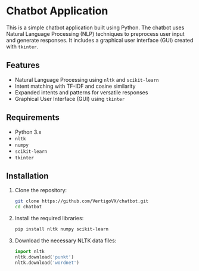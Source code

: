 # Chatbot Application

This is a simple chatbot application built using Python. The chatbot uses Natural Language Processing (NLP) techniques to preprocess user input and generate responses. It includes a graphical user interface (GUI) created with `tkinter`.

## Features

- Natural Language Processing using `nltk` and `scikit-learn`
- Intent matching with TF-IDF and cosine similarity
- Expanded intents and patterns for versatile responses
- Graphical User Interface (GUI) using `tkinter`

## Requirements

- Python 3.x
- `nltk`
- `numpy`
- `scikit-learn`
- `tkinter`

## Installation

1. Clone the repository:
    ```bash
    git clone https://github.com/VertigoVX/chatbot.git
    cd chatbot
    ```

2. Install the required libraries:
    ```bash
    pip install nltk numpy scikit-learn
    ```

3. Download the necessary NLTK data files:
    ```python
    import nltk
    nltk.download('punkt')
    nltk.download('wordnet')
    ```

